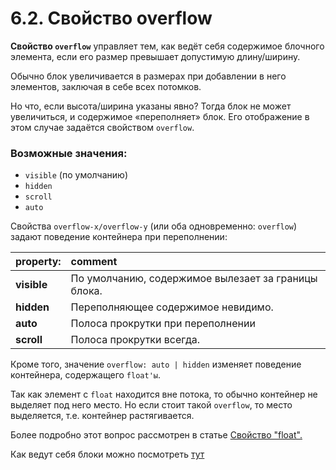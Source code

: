# 6.2. Свойство overflow

**Свойство `overflow`** управляет тем, как ведёт себя содержимое блочного элемента, если его размер превышает допустимую длину/ширину.

Обычно блок увеличивается в размерах при добавлении в него элементов, заключая в себе всех потомков.

Но что, если высота/ширина указаны явно? Тогда блок не может увеличиться, и содержимое «переполняет» блок. Его отображение в этом случае задаётся свойством `overflow`.

### **Возможные значения:**

* `visible` \(по умолчанию\)
* `hidden`
* `scroll`
* `auto`

Свойства `overflow-x/overflow-y` \(или оба одновременно: `overflow`\) задают поведение контейнера при переполнении:

| property: | comment |
| :--- | :--- |
| **visible** | По умолчанию, содержимое вылезает за границы блока. |
| **hidden** | Переполняющее содержимое невидимо. |
| **auto** | Полоса прокрутки при переполнении |
| **scroll** | Полоса прокрутки всегда. |

Кроме того, значение `overflow: auto | hidden` изменяет поведение контейнера, содержащего `float'ы`. 

Так как элемент с `float` находится вне потока, то обычно контейнер не выделяет под него место. Но если стоит такой `overflow`, то место выделяется, т.е. контейнер растягивается.

 Более подробно этот вопрос рассмотрен в статье [Свойство "float".](https://docs.google.com/document/d/1wzBUUoaovEVxOZWpYMBfHIJ7NRMxmV7RfixOvbiT77g/edit#heading=h.g9iirymxxx6b)

Как ведут себя блоки можно посмотреть [тут](https://codepen.io/OlgaMaslova/pen/XQrdob?editors=1100)

